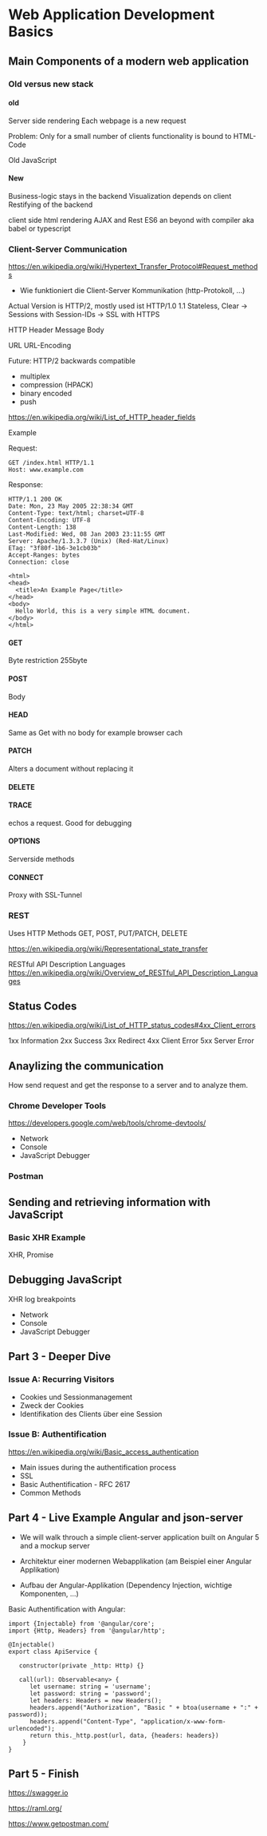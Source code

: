 # Web Application Development Basics

## Main Components of a modern web application

### Old versus new stack

#### old
Server side rendering
Each webpage is a new request

Problem: Only for a small number of clients
functionality is bound to HTML-Code

Old JavaScript

#### New
Business-logic stays in the backend
Visualization depends on client
Restifying of the backend

client side html rendering
AJAX and Rest
ES6 an beyond with compiler aka babel or typescript

### Client-Server Communication

https://en.wikipedia.org/wiki/Hypertext_Transfer_Protocol#Request_methods

- Wie funktioniert die Client-Server Kommunikation (http-Protokoll, …)

Actual Version is HTTP/2,
mostly used ist HTTP/1.0 1.1
Stateless, Clear
-> Sessions with Session-IDs
-> SSL with HTTPS

HTTP Header
Message Body

URL URL-Encoding

Future:
HTTP/2 backwards compatible
- multiplex
- compression (HPACK)
- binary encoded
- push

https://en.wikipedia.org/wiki/List_of_HTTP_header_fields

Example

Request:

    GET /index.html HTTP/1.1
    Host: www.example.com

Response:

    HTTP/1.1 200 OK
    Date: Mon, 23 May 2005 22:38:34 GMT
    Content-Type: text/html; charset=UTF-8
    Content-Encoding: UTF-8
    Content-Length: 138
    Last-Modified: Wed, 08 Jan 2003 23:11:55 GMT
    Server: Apache/1.3.3.7 (Unix) (Red-Hat/Linux)
    ETag: "3f80f-1b6-3e1cb03b"
    Accept-Ranges: bytes
    Connection: close

    <html>
    <head>
      <title>An Example Page</title>
    </head>
    <body>
      Hello World, this is a very simple HTML document.
    </body>
    </html>


#### GET
Byte restriction 255byte

#### POST
Body

#### HEAD
Same as Get with no body
for example browser cach

#### PATCH
Alters a document without replacing it

#### DELETE

#### TRACE
echos a request. Good for debugging

#### OPTIONS
Serverside methods

#### CONNECT
Proxy with SSL-Tunnel

### REST
Uses HTTP Methods
GET, POST, PUT/PATCH, DELETE

https://en.wikipedia.org/wiki/Representational_state_transfer

RESTful API Description Languages
https://en.wikipedia.org/wiki/Overview_of_RESTful_API_Description_Languages



## Status Codes

https://en.wikipedia.org/wiki/List_of_HTTP_status_codes#4xx_Client_errors


1xx Information
2xx Success
3xx Redirect
4xx Client Error
5xx Server Error


## Anaylizing the communication

How send request and get the response to a server and to analyze them.

### Chrome Developer Tools

https://developers.google.com/web/tools/chrome-devtools/

- Network
- Console
- JavaScript Debugger

### Postman

## Sending and retrieving information with JavaScript

### Basic XHR Example

XHR, Promise

## Debugging JavaScript

XHR log
breakpoints

- Network
- Console
- JavaScript Debugger

## Part 3 - Deeper Dive

### Issue A: Recurring Visitors

- Cookies und Sessionmanagement
- Zweck der Cookies
- Identifikation des Clients über eine Session

### Issue B: Authentification

https://en.wikipedia.org/wiki/Basic_access_authentication


- Main issues during the authentification process
- SSL
- Basic Authentification - RFC 2617
- Common Methods


## Part 4 - Live Example Angular and json-server

- We will walk throuch a simple client-server application built on Angular 5 and a mockup server

- Architektur einer modernen Webapplikation (am Beispiel einer Angular Applikation)
- Aufbau der Angular-Applikation (Dependency Injection, wichtige Komponenten, …)

Basic Authentification with Angular:

    import {Injectable} from '@angular/core';
    import {Http, Headers} from '@angular/http';

    @Injectable()
    export class ApiService {

       constructor(private _http: Http) {}

       call(url): Observable<any> {
          let username: string = 'username';
          let password: string = 'password';
          let headers: Headers = new Headers();
          headers.append("Authorization", "Basic " + btoa(username + ":" + password));
          headers.append("Content-Type", "application/x-www-form-urlencoded");
          return this._http.post(url, data, {headers: headers})
        }
    }


## Part 5 - Finish

https://swagger.io

https://raml.org/

https://www.getpostman.com/
